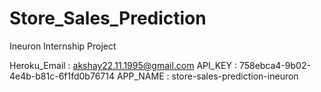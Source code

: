 # Store_Sales_Prediction
Ineuron Internship Project

Heroku_Email : akshay22.11.1995@gmail.com
API_KEY : 758ebca4-9b02-4e4b-b81c-6f1fd0b76714
APP_NAME : store-sales-prediction-ineuron


